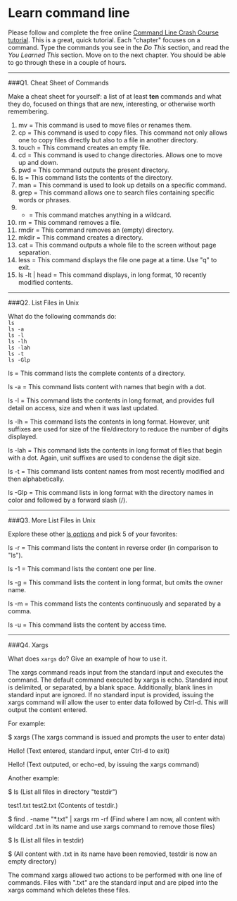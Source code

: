 # Learn command line

Please follow and complete the free online [Command Line Crash Course
tutorial](http://cli.learncodethehardway.org/book/). This is a great,
quick tutorial. Each "chapter" focuses on a command. Type the commands
you see in the _Do This_ section, and read the _You Learned This_
section. Move on to the next chapter. You should be able to go through
these in a couple of hours.

---

###Q1.  Cheat Sheet of Commands  

Make a cheat sheet for yourself: a list of at least **ten** commands and what they do, focused on things that are new, interesting, or otherwise worth remembering.

1. mv = This command is used to move files or renames them.
2. cp = This command is used to copy files. This command not only allows one to copy files directly but also to a file in another directory.
3. touch = This command creates an empty file.
4. cd = This command is used to change directories.  Allows one to move up and down.
5. pwd = This command outputs the present directory.
6. ls = This command lists the contents of the directory.
7. man = This command is used to look up details on a specific command.
8. grep = This command allows one to search files containing specific words or phrases.
9. * = This command matches anything in a wildcard.
10. rm = This command removes a file.
11. rmdir = This command removes an (empty) directory.
12. mkdir = This command creates a directory.
13. cat = This command outputs a whole file to the screen without page separation.
14. less = This command displays the file one page at a time.  Use "q" to exit.
15. ls -lt | head = This command displays, in long format, 10 recently modified contents.

---

###Q2.  List Files in Unix   

What do the following commands do:  
`ls`  
`ls -a`  
`ls -l`  
`ls -lh`  
`ls -lah`  
`ls -t`  
`ls -Glp`  

ls = This command lists the complete contents of a directory.

ls -a = This command lists content with names that begin with a dot.

ls -l = This command lists the contents in long format, and provides full detail on access, size and when it was last updated.

ls -lh = This command lists the contents in long format.  However, unit suffixes are used for size of the file/directory to reduce the number of digits displayed.

ls -lah = This command lists the contents in long format of files that begin with a dot.  Again, unit suffixes are used to condense the digit size.

ls -t = This command lists content names from most recently modified and then alphabetically.

ls -Glp = This command lists in long format with the directory names in color and followed by a forward slash (/).


---

###Q3.  More List Files in Unix  

Explore these other [ls options](http://www.techonthenet.com/unix/basic/ls.php) and pick 5 of your favorites:

ls -r = This command lists the content in reverse order (in comparison to "ls").

ls -1 = This command lists the content one per line.

ls -g = This command lists the content in long format, but omits the owner name.

ls -m = This command lists the contents continuously and separated by a comma.

ls -u = This command lists the content by access time.

---

###Q4.  Xargs   

What does `xargs` do? Give an example of how to use it.

The xargs command reads input from the standard input and executes the command.    The default command executed by xargs is echo.  Standard input is delimited, or separated, by a blank space.  Additionally, blank lines in standard input are ignored.  If no standard input is provided, issuing the xargs command will allow the user to enter data followed by Ctrl-d.  This will output the content entered.

For example:

$ xargs  (The xargs command is issued and prompts the user to enter data)

Hello!   (Text entered, standard input, enter Ctrl-d to exit)

Hello!   (Text outputed, or echo-ed, by issuing the xargs command)

Another example:

$ ls     (List all files in directory "testdir")

test1.txt    test2.txt      (Contents of testdir.)

$ find . -name "*.txt" | xargs rm -rf     (Find where I am now, all content with wildcard .txt in its name and use xargs command to remove those files)

$ ls     (List all files in testdir)

$        (All content with .txt in its name have been removied, testdir is now an empty directory)

The command xargs allowed two actions to be performed with one line of commands.  Files with ".txt" are the standard input and are piped into the xargs command which deletes these files.



 

